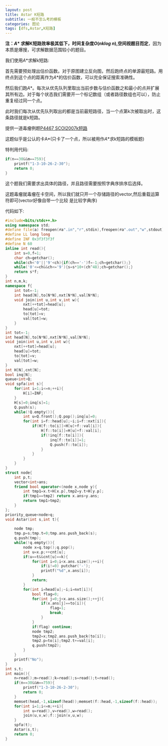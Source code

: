 ```yaml
---
layout: post
title: Astar K短路
subtitle: 一般不怎么考的模板
categories: 图论
tags: [dfs,Astar,K短路]
---
```


**注：$A*$ 求解K短路效率极其低下，时间复杂度$O(nklog\ n)$,空间视题目而定**，因为本质是爆搜，可求解数据范围较小的题目。

我们使用$A*$求解k短路:

首先需要预处理出估价函数。对于原图建立反向图，然后跑终点的单源最短路。用终点到这个点的距离作为$A*$的估价函数，可以完全保证搜索准确性。

然后我们跑$A*$。每次从优先队列里取出当前步数与估价函数之和最小的点并扩展其所有边。对于每个状态我们需要开一个标记数组（或者路径数组也可以），防止重复经过同一个点。

此时我们每次从优先队列取出的都是当前最短路径，当一个点第k次被取出时，这条路径就是k短路。

提供一道毒瘤例题[P4467 SCOI2007k短路](https://www.luogu.com.cn/problem/P4467)

这题似乎是公认的卡A*(只卡了一个点，所以被用作$A*$求k短路的模板题)

特判用代码:
```cpp
if(n==30&&m==759){
	printf("1-3-10-26-2-30");
	return 0;
}
```

这个题我们需要求出具体的路径，并且路径需要按照字典序排序后选择。

这题毒瘤就毒瘤在卡空间，所以我们就只开一个存储路径的vector,然后重载运算符即可(vector好像自带一个比较 是比较字典序)

代码如下:
```cpp
#include<bits/stdc++.h>
using namespace std;
#define file(a) freopen(#a".in","r",stdin),freopen(#a".out","w",stdout)
#define LL long long
#define INF 0x3f3f3f3f
#define N 60
inline int read(){
	int s=0,f=1;
	char ch=getchar();
	while(ch<'0'||'9'<ch){if(ch=='-')f=-1;ch=getchar();}
	while('0'<=ch&&ch<='9'){s=s*10+(ch^48);ch=getchar();}
	return s*f; 
}
int n,m,k;
namespace f{
	int tot=-1;
	int head[N],to[N*N],nxt[N*N],val[N*N];
	void join(int u,int v,int w){
		nxt[++tot]=head[u];
		head[u]=tot;
		to[tot]=v;
		val[tot]=w;
	}
}
int tot=-1;
int head[N],to[N*N],nxt[N*N],val[N*N];
void join(int u,int v,int w){
	nxt[++tot]=head[u];
	head[u]=tot;
	to[tot]=v;
	val[tot]=w;
}
int H[N],cnt[N];
bool inq[N];
queue<int>Q;
void spfa(int s){
	for(int i=1;i<=n;++i){
		H[i]=INF;
	}
	H[s]=0;inq[s]=1;
	Q.push(s);
	while(!Q.empty()){
		int u=Q.front();Q.pop();inq[u]=0;
		for(int i=f::head[u];~i;i=f::nxt[i]){
			if(H[f::to[i]]>H[u]+f::val[i]){
				H[f::to[i]]=H[u]+f::val[i];
				if(!inq[f::to[i]]){
					inq[f::to[i]]=1;
					Q.push(f::to[i]);
				}
			}
		} 
	}
}
struct node{
	int p,t;
	vector<int>ans;
	friend bool operator<(node x,node y){
		int tmp1=x.t+H[x.p],tmp2=y.t+H[y.p];
		if(tmp1==tmp2) return x.ans>y.ans;
		return tmp1>tmp2;
	}
};
priority_queue<node>q;
void Astar(int s,int t){
	
	node tmp;
	tmp.p=s;tmp.t=0;tmp.ans.push_back(s);
	q.push(tmp);
	while(!q.empty()){
		node x=q.top();q.pop();
		int u=x.p;++cnt[u];
		if(u==t&&cnt[u]==k){
			for(int i=0;i<x.ans.size();++i){
				if(i!=0) putchar('-');
				printf("%d",x.ans[i]);
			}
			return;
		}
		for(int i=head[u];~i;i=nxt[i]){
			bool flag=0;
			for(int j=0;j<x.ans.size();++j){
				if(x.ans[j]==to[i]){
					flag=1;
					break;
				}
			}
			if(flag) continue;
			node tmp2;
			tmp2=x;tmp2.ans.push_back(to[i]);
			tmp2.p=to[i];tmp2.t+=val[i];
			q.push(tmp2);
		}
	}
	printf("No");
}
int s,t;
int main(){
	n=read();m=read();k=read();s=read();t=read();
    if(n==30&&m==759){
		printf("1-3-10-26-2-30");
		return 0;
	}
	memset(head,-1,sizeof(head));memset(f::head,-1,sizeof(f::head));
	for(int i=1;i<=m;++i){
		int u=read(),v=read(),w=read();
		join(u,v,w);f::join(v,u,w);
	}
	spfa(t);
	Astar(s,t);
	return 0;
}
```
